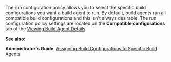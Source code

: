 [//]: # (title: Run Configuration Policy)
[//]: # (auxiliary-id: Run Configuration Policy)
The run configuration policy allows you to select the specific build configurations you want a build agent to run. By default, build agents run all compatible build configurations and this isn't always desirable. The run configuration policy settings are located on the __Compatible configurations__ tab of the [Viewing Build Agent Details](viewing-build-agent-details.md).






__See also:__



__Administrator's Guide__: [Assigning Build Configurations to Specific Build Agents](assigning-build-configurations-to-specific-build-agents.md)
